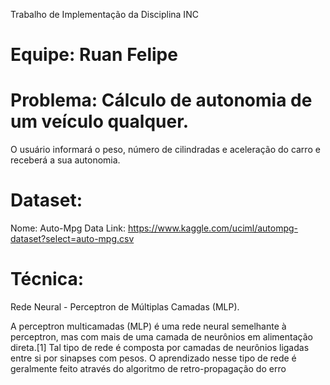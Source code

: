 Trabalho de Implementação da Disciplina INC
# Equipe: Ruan Felipe

# Problema: Cálculo de autonomia de um veículo qualquer.
O usuário informará o peso, número de cilindradas e aceleração do carro e receberá a sua autonomia.

# Dataset: 
Nome: Auto-Mpg Data
Link: https://www.kaggle.com/uciml/autompg-dataset?select=auto-mpg.csv

# Técnica: 
Rede Neural - Perceptron de Múltiplas Camadas (MLP).

A perceptron multicamadas (MLP) é uma rede neural semelhante à perceptron, mas com mais de uma camada de neurônios em alimentação direta.[1] Tal tipo de rede é composta por camadas de neurônios ligadas entre si por sinapses com pesos. O aprendizado nesse tipo de rede é geralmente feito através do algoritmo de retro-propagação do erro

